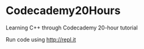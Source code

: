 # Codecademy20Hours
Learning C++ through Codecademy 20-hour tutorial

Run code using http://repl.it
